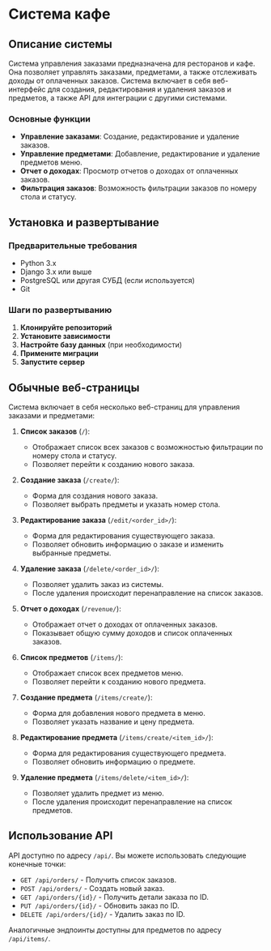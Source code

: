 # Система кафе

## Описание системы

Система управления заказами предназначена для ресторанов и кафе. Она позволяет управлять заказами, предметами, а также отслеживать доходы от оплаченных заказов. Система включает в себя веб-интерфейс для создания, редактирования и удаления заказов и предметов, а также API для интеграции с другими системами.

### Основные функции

- **Управление заказами**: Создание, редактирование и удаление заказов.
- **Управление предметами**: Добавление, редактирование и удаление предметов меню.
- **Отчет о доходах**: Просмотр отчетов о доходах от оплаченных заказов.
- **Фильтрация заказов**: Возможность фильтрации заказов по номеру стола и статусу.

## Установка и развертывание

### Предварительные требования

- Python 3.x
- Django 3.x или выше
- PostgreSQL или другая СУБД (если используется)
- Git

### Шаги по развертыванию

1. **Клонируйте репозиторий**
2. **Установите зависимости**
3. **Настройте базу данных** (при необходимости)
4. **Примените миграции**
5. **Запустите сервер**

## Обычные веб-страницы

Система включает в себя несколько веб-страниц для управления заказами и предметами:

1. **Список заказов** (`/`):

   - Отображает список всех заказов с возможностью фильтрации по номеру стола и статусу.
   - Позволяет перейти к созданию нового заказа.

2. **Создание заказа** (`/create/`):

   - Форма для создания нового заказа.
   - Позволяет выбрать предметы и указать номер стола.

3. **Редактирование заказа** (`/edit/<order_id>/`):

   - Форма для редактирования существующего заказа.
   - Позволяет обновить информацию о заказе и изменить выбранные предметы.

4. **Удаление заказа** (`/delete/<order_id>/`):

   - Позволяет удалить заказ из системы.
   - После удаления происходит перенаправление на список заказов.

5. **Отчет о доходах** (`/revenue/`):

   - Отображает отчет о доходах от оплаченных заказов.
   - Показывает общую сумму доходов и список оплаченных заказов.

6. **Список предметов** (`/items/`):

   - Отображает список всех предметов меню.
   - Позволяет перейти к созданию нового предмета.

7. **Создание предмета** (`/items/create/`):

   - Форма для добавления нового предмета в меню.
   - Позволяет указать название и цену предмета.

8. **Редактирование предмета** (`/items/create/<item_id>/`):

   - Форма для редактирования существующего предмета.
   - Позволяет обновить информацию о предмете.

9. **Удаление предмета** (`/items/delete/<item_id>/`):
   - Позволяет удалить предмет из меню.
   - После удаления происходит перенаправление на список предметов.

## Использование API

API доступно по адресу `/api/`. Вы можете использовать следующие конечные точки:

- `GET /api/orders/` - Получить список заказов.
- `POST /api/orders/` - Создать новый заказ.
- `GET /api/orders/{id}/` - Получить детали заказа по ID.
- `PUT /api/orders/{id}/` - Обновить заказ по ID.
- `DELETE /api/orders/{id}/` - Удалить заказ по ID.

Аналогичные эндпоинты доступны для предметов по адресу `/api/items/`.
